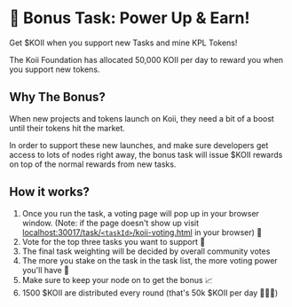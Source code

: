 # 🎉 Bonus Task: Power Up & Earn!

Get $KOII when you support new Tasks and mine KPL Tokens!

The Koii Foundation has allocated 50,000 KOII per day to reward you when you support new tokens.

## Why The Bonus?

When new projects and tokens launch on Koii, they need a bit of a boost until their tokens hit the market.

In order to support these new launches, and make sure developers get access to lots of nodes right away, the bonus task will issue $KOII rewards on top of the normal rewards from new tasks.

## How it works?

1. Once you run the task, a voting page will pop up in your browser window. (Note: if the page doesn't show up visit [localhost:30017/task/`<taskId>`/koii-voting.html](http://localhost:30017/task/`<taskId>`/koii-voting.html) in your browser) 🚀
2. Vote for the top three tasks you want to support 🙌
3. The final task weighting will be decided by overall community votes
4. The more you stake on the task in the task list, the more voting power you'll have 💪
5. Make sure to keep your node on to get the bonus 📈
6. 1500 $KOII are distributed every round (that's 50k $KOII per day 🤑🤑🤑)
